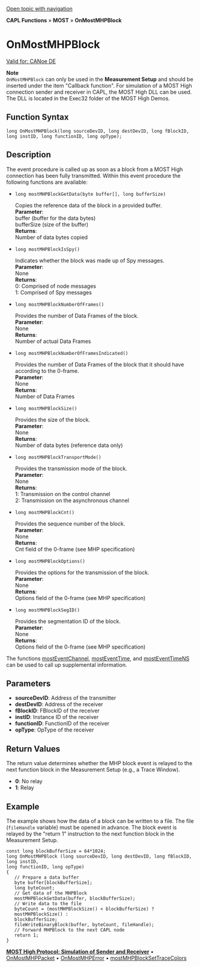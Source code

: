 [Open topic with navigation](../../../../../CANoeDEFamily.htm#Topics/CAPLFunctions/MOST/EventProcedures/CAPLfunctionOnMOSTMHPBlock.md)

**CAPL Functions** » **MOST** » **OnMostMHPBlock**

# OnMostMHPBlock

[Valid for: CANoe DE](../../../Shared/FeatureAvailability.md)

**Note**  
`OnMostMHPBlock` can only be used in the **Measurement Setup** and should be inserted under the item "Callback function". For simulation of a MOST High connection sender and receiver in CAPL, the MOST High DLL can be used. The DLL is located in the Exec32 folder of the MOST High Demos.

## Function Syntax

```plaintext
long OnMostMHPBlock(long sourceDevID, long destDevID, long fBlockID, long instID, long functionID, long opType);
```

## Description

The event procedure is called up as soon as a block from a MOST High connection has been fully transmitted. Within this event procedure the following functions are available:

- `long mostMHPBlockGetData(byte buffer[], long bufferSize)`

  Copies the reference data of the block in a provided buffer.  
  **Parameter**:  
  buffer (buffer for the data bytes)  
  bufferSize (size of the buffer)  
  **Returns**:  
  Number of data bytes copied

- `long mostMHPBlockIsSpy()`

  Indicates whether the block was made up of Spy messages.  
  **Parameter**:  
  None  
  **Returns**:  
  0: Comprised of node messages  
  1: Comprised of Spy messages

- `long mostMHPBlockNumberOfFrames()`

  Provides the number of Data Frames of the block.  
  **Parameter**:  
  None  
  **Returns**:  
  Number of actual Data Frames

- `long mostMHPBlockNumberOfFramesIndicated()`

  Provides the number of Data Frames of the block that it should have according to the 0-frame.  
  **Parameter**:  
  None  
  **Returns**:  
  Number of Data Frames

- `long mostMHPBlockSize()`

  Provides the size of the block.  
  **Parameter**:  
  None  
  **Returns**:  
  Number of data bytes (reference data only)

- `long mostMHPBlockTransportMode()`

  Provides the transmission mode of the block.  
  **Parameter**:  
  None  
  **Returns**:  
  1: Transmission on the control channel  
  2: Transmission on the asynchronous channel

- `long mostMHPBlockCnt()`

  Provides the sequence number of the block.  
  **Parameter**:  
  None  
  **Returns**:  
  Cnt field of the 0-frame (see MHP specification)

- `long mostMHPBlockOptions()`

  Provides the options for the transmission of the block.  
  **Parameter**:  
  None  
  **Returns**:  
  Options field of the 0-frame (see MHP specification)

- `long mostMHPBlockSegID()`

  Provides the segmentation ID of the block.  
  **Parameter**:  
  None  
  **Returns**:  
  Options field of the 0-frame (see MHP specification)

The functions [mostEventChannel](../Functions/CAPLfunctionMOSTEvent.md), [mostEventTime](../Functions/CAPLfunctionMOSTEvent.md), and [mostEventTimeNS](../Functions/CAPLfunctionMOSTEvent.md) can be used to call up supplemental information.

## Parameters

- **sourceDevID**: Address of the transmitter
- **destDevID**: Address of the receiver
- **fBlockID**: FBlockID of the receiver
- **instID**: Instance ID of the receiver
- **functionID**: FunctionID of the receiver
- **opType**: OpType of the receiver

## Return Values

The return value determines whether the MHP block event is relayed to the next function block in the Measurement Setup (e.g., a Trace Window).

- **0**: No relay
- **1**: Relay

## Example

The example shows how the data of a block can be written to a file. The file (`fileHandle` variable) must be opened in advance. The block event is relayed by the "return 1" instruction to the next function block in the Measurement Setup.

```plaintext
const long blockBufferSize = 64*1024;
long OnMostMHPBlock (long sourceDevID, long destDevID, long fBlockID, long instID,
long functionID, long opType)
{
   // Prepare a data buffer
   byte buffer[blockBufferSize];
   long byteCount;
   // Get data of the MHPBlock
   mostMHPBlockGetData(buffer, blockBufferSize);
   // Write data to the file
   byteCount = (mostMHPBlockSize() < blockBufferSize) ?
   mostMHPBlockSize() :
   blockBufferSize;
   fileWriteBinaryBlock(buffer, byteCount, fileHandle);
   // Forward MHPBlock to the next CAPL node
   return 1;
}
```

[**MOST High Protocol: Simulation of Sender and Receiver**](../../../CANoeCANalyzer/MOST/MOSTHighProtocolSimulation.md) • [OnMostMHPPacket](CAPLfunctionOnMOSTMHPPacket.md) • [OnMostMHPError](CAPLfunctionOnMOSTMHPError.md) • [mostMHPBlockSetTraceColors](../Functions/CAPLfunctionMOSTMHPBlockSetTraceColors.md)
